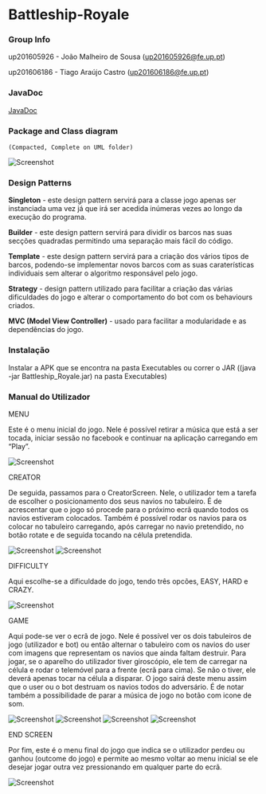 # Battleship-Royale

### Group Info

up201605926 - João Malheiro de Sousa (up201605926@fe.up.pt)

up201606186 - Tiago Araújo Castro (up201606186@fe.up.pt)

### JavaDoc
[JavaDoc](https://joaomalheiro.github.io/)

### Package and Class diagram
    (Compacted, Complete on UML folder)
    
![Screenshot](https://i.imgur.com/RWPzqRf.jpg)


### Design Patterns

  **Singleton** - este design pattern servirá para a classe jogo apenas ser instanciada uma vez já que irá ser acedida inúmeras vezes ao longo da execução do programa.

  **Builder** - este design pattern servirá para dividir os barcos nas suas secções quadradas permitindo uma separação mais fácil do código.

  **Template** - este design pattern servirá para a criação dos vários tipos de barcos, podendo-se implementar novos barcos com as suas caraterísticas individuais sem alterar o algoritmo responsável pelo jogo.
  
  **Strategy** -  design pattern utilizado para facilitar a criação das várias dificuldades do jogo e alterar o comportamento do bot com os behaviours criados.

  **MVC (Model View Controller)** - usado para facilitar a modularidade e as dependências do jogo.
  
### Instalação

Instalar a APK que se encontra na pasta Executables ou correr o JAR ((java -jar Battleship_Royale.jar) na pasta Executables)
  
### Manual do Utilizador

MENU

Este é o menu inicial do jogo. Nele é possível retirar a música que está a ser tocada, iniciar sessão no facebook e continuar na aplicação carregando em “Play”.

![Screenshot](https://i.imgur.com/KeMjLJc.png)

CREATOR

De seguida, passamos para o CreatorScreen. Nele, o utilizador tem a tarefa de escolher o posicionamento dos seus navios no tabuleiro. É de acrescentar que o jogo só procede para o próximo ecrã quando todos os navios estiveram colocados. Também é possível rodar os navios para os colocar no tabuleiro carregando, após carregar no navio pretendido, no botão rotate e de seguida tocando na célula pretendida.

![Screenshot](https://i.imgur.com/ewSyR8l.png)
![Screenshot](https://i.imgur.com/MkNETyv.png)

DIFFICULTY

Aqui escolhe-se a dificuldade do jogo,  tendo três opcões, EASY, HARD e CRAZY.

![Screenshot](https://i.imgur.com/IJcULM1.png)

GAME

Aqui pode-se ver o ecrã de jogo. Nele é possível ver os dois tabuleiros de jogo (utilizador e bot) ou então alternar o tabuleiro com os navios do user com imagens que representam os navios que ainda faltam destruir. Para jogar, se o aparelho do utilizador tiver giroscópio, ele tem de carregar na célula e rodar o telemóvel para a frente (ecrã para cima). Se não o tiver, ele deverá apenas tocar na célula a disparar. O jogo sairá deste menu assim que o user ou o bot destruam os navios todos do adversário. É de notar também a possibilidade de parar a música de jogo no botão com icone de som.

![Screenshot](https://i.imgur.com/fqsa4tY.png)
![Screenshot](https://i.imgur.com/LWE9GEW.png)
![Screenshot](https://i.imgur.com/8i9M5HI.png)
![Screenshot](https://i.imgur.com/ns7PLgg.png)

END SCREEN

Por fim, este é o menu final do jogo que indica se o utilizador perdeu ou ganhou (outcome do jogo) e permite ao mesmo voltar ao menu inicial se ele desejar jogar outra vez pressionando em qualquer parte do ecrã.

![Screenshot](https://i.imgur.com/lh7vYeH.png)
